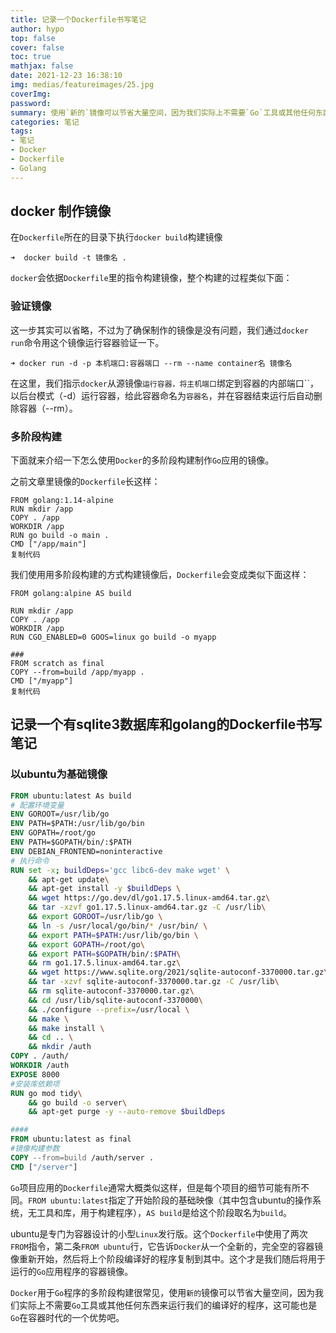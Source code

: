 ```yaml
---
title: 记录一个Dockerfile书写笔记
author: hypo
top: false
cover: false
toc: true
mathjax: false
date: 2021-12-23 16:38:10
img: medias/featureimages/25.jpg
coverImg:
password:
summary: 使用`新的`镜像可以节省大量空间，因为我们实际上不需要`Go`工具或其他任何东西来运行我们的编译好的程序，这可能也是`Go`在容器时代的一个优势吧。
categories: 笔记
tags:
- 笔记
- Docker
- Dockerfile
- Golang
---
```

## docker 制作镜像

在`Dockerfile`所在的目录下执行`docker build`构建镜像

```
➜  docker build -t 镜像名 .
```

`docker`会依据`Dockerfile`里的指令构建镜像，整个构建的过程类似下面：

### 验证镜像

这一步其实可以省略，不过为了确保制作的镜像是没有问题，我们通过`docker run`命令用这个镜像运行容器验证一下。

```
➜ docker run -d -p 本机端口:容器端口 --rm --name container名 镜像名
```

在这里，我们指示`docker`从源镜像``运行容器，将主机端口``绑定到容器的内部端口``，以后台模式（-d）运行容器，给此容器命名为`容器名`，并在容器结束运行后自动删除容器（--rm）。



### 多阶段构建

下面就来介绍一下怎么使用`Docker`的多阶段构建制作`Go`应用的镜像。

之前文章里镜像的`Dockerfile`长这样：

```
FROM golang:1.14-alpine
RUN mkdir /app
COPY . /app
WORKDIR /app
RUN go build -o main . 
CMD ["/app/main"]
复制代码
```

我们使用用多阶段构建的方式构建镜像后，`Dockerfile`会变成类似下面这样：

```
FROM golang:alpine AS build

RUN mkdir /app
COPY . /app
WORKDIR /app
RUN CGO_ENABLED=0 GOOS=linux go build -o myapp

### 
FROM scratch as final
COPY --from=build /app/myapp .
CMD ["/myapp"]
复制代码
```


## 记录一个有sqlite3数据库和golang的Dockerfile书写笔记

### 以ubuntu为基础镜像

```dockerfile
FROM ubuntu:latest As build
# 配置环境变量
ENV GOROOT=/usr/lib/go
ENV PATH=$PATH:/usr/lib/go/bin
ENV GOPATH=/root/go
ENV PATH=$GOPATH/bin/:$PATH
ENV DEBIAN_FRONTEND=noninteractive
# 执行命令
RUN set -x; buildDeps='gcc libc6-dev make wget' \
    && apt-get update\
    && apt-get install -y $buildDeps \
    && wget https://go.dev/dl/go1.17.5.linux-amd64.tar.gz\
    && tar -xzvf go1.17.5.linux-amd64.tar.gz -C /usr/lib\
    && export GOROOT=/usr/lib/go \
    && ln -s /usr/local/go/bin/* /usr/bin/ \
    && export PATH=$PATH:/usr/lib/go/bin \
    && export GOPATH=/root/go\
    && export PATH=$GOPATH/bin/:$PATH\
    && rm go1.17.5.linux-amd64.tar.gz\
    && wget https://www.sqlite.org/2021/sqlite-autoconf-3370000.tar.gz\
    && tar -xzvf sqlite-autoconf-3370000.tar.gz -C /usr/lib\
    && rm sqlite-autoconf-3370000.tar.gz\
    && cd /usr/lib/sqlite-autoconf-3370000\
    && ./configure --prefix=/usr/local \
    && make \
    && make install \
    && cd .. \
    && mkdir /auth
COPY . /auth/
WORKDIR /auth
EXPOSE 8000
#安装库依赖项
RUN go mod tidy\
    && go build -o server\
    && apt-get purge -y --auto-remove $buildDeps

####
FROM ubuntu:latest as final
#镜像构建参数
COPY --from=build /auth/server .
CMD ["/server"]
```

`Go`项目应用的`Dockerfile`通常大概类似这样，但是每个项目的细节可能有所不同。`FROM ubuntu:latest`指定了开始阶段的基础映像（其中包含ubuntu的操作系统，无工具和库，用于构建程序），`AS build`是给这个阶段取名为`build`。

ubuntu是专门为容器设计的小型`Linux`发行版。这个`Dockerfile`中使用了两次`FROM`指令，第二条`FROM ubuntu`行，它告诉`Docker`从一个全新的，完全空的容器镜像重新开始，然后将上个阶段编译好的程序复制到其中。这个才是我们随后将用于运行的`Go`应用程序的容器镜像。

`Docker`用于`Go`程序的多阶段构建很常见，使用`新的`镜像可以节省大量空间，因为我们实际上不需要`Go`工具或其他任何东西来运行我们的编译好的程序，这可能也是`Go`在容器时代的一个优势吧。